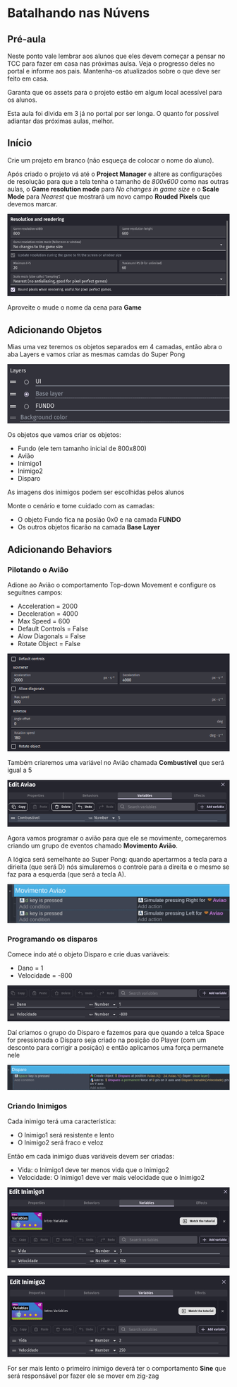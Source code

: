 # Batalhando nas Núvens

## Pré-aula
Neste ponto vale lembrar aos alunos que eles devem começar a pensar no TCC para fazer em casa nas próximas aulsa. Veja o progresso deles no portal e informe aos pais. Mantenha-os atualizados sobre o que deve ser feito em casa.

Garanta que os assets para o projeto estão em algum local acessível para os alunos.

Esta aula foi divida em 3 já no portal por ser longa. O quanto for possível adiantar das próximas aulas, melhor.

## Início
Crie um projeto em branco (não esqueça de colocar o nome do aluno).

Após criado o projeto vá até o **Project Manager** e altere as configurações de resolução para que a tela tenha o tamanho de *800x600* como nas outras aulas, o **Game resolution mode** para *No changes in game size* e o **Scale Mode** para *Nearest* que mostrará um novo campo **Rouded Pixels** que devemos marcar.

![001](Screenshots/001.png)

Aproveite o mude o nome da cena para **Game**

## Adicionando Objetos
Mias uma vez teremos os objetos separados em 4 camadas, então abra o aba Layers e vamos criar as mesmas camdas do Super Pong

![002](Screenshots/002.png)

Os objetos que vamos criar os objetos:
- Fundo (ele tem tamanho inicial de 800x800)
- Avião
- Inimigo1
- Inimigo2
- Disparo

As imagens dos inimigos podem ser escolhidas pelos alunos

Monte o cenário e tome cuidado com as camadas:
- O objeto Fundo fica na posião 0x0 e na camada **FUNDO**
- Os outros objetos ficarão na camada **Base Layer**

## Adicionando Behaviors
### **Pilotando o Avião**
Adione ao Avião o comportamento Top-down Movement e configure os seguitnes campos:
- Acceleration = 2000
- Deceleration = 4000
- Max Speed = 600
- Default Controls = False
- Alow Diagonals = False
- Rotate Object = False

![003](Screenshots/003.png)

Também criaremos uma variável no Avião chamada **Combustível** que será igual a 5

![004](Screenshots/004.png)

Agora vamos programar o avião para que ele se movimente, começaremos criando um grupo de eventos chamado **Movimento Avião**.

A lógica será semelhante ao Super Pong: quando apertarmos a tecla para a dirieita (que será D) nós simularemos o controle para a direita e o mesmo se faz para a esquerda (que será a tecla A).

![005](Screenshots/005.png)

### **Programando os disparos**
Comece indo até o objeto Disparo e crie duas variáveis:
- Dano = 1
- Velocidade = -800

![006](Screenshots/006.png)

Daí criamos o grupo do Disparo e fazemos para que quando a telca Space for pressionada o Disparo seja criado na posição do Player (com um desconto para corrigir a posição) e então aplicamos uma força permanete nele

![007](Screenshots/007.png)

### **Criando Inimigos**
Cada inimigo terá uma característica:
- O Inimigo1 será resistente e lento
- O Inimigo2 será fraco e veloz

Então em cada inimigo duas variáveis devem ser criadas:
- Vida: o Inimigo1 deve ter menos vida que o Inimigo2
- Velocidade: O Inimigo1 deve ver mais velocidade que o Inimigo2

![008](Screenshots/008.png)

![009](Screenshots/009.png)

For ser mais lento o primeiro inimigo deverá ter o comportamento **Sine** que será responsável por fazer ele se mover em zig-zag



